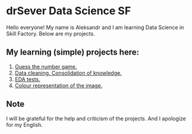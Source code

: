 # drSever Data Science SF
Hello everyone! My name is Aleksandr and I am learning Data Science in Skill Factory.
Below are my projects.

## My learning (simple) projects here:

1. [Guess the number game.](https://github.com/drSever/drSever_data_science/tree/main/Learning_projects_simple/project_1)
2. [Data cleaning. Consolidation of knowledge.](https://github.com/drSever/drSever_data_science/tree/main/Learning_projects_simple/project_2)
3. [EDA tests.](https://github.com/drSever/drSever_data_science/tree/main/Learning_projects_simple/project_3)
4. [Colour representation of the image.](https://github.com/drSever/drSever_data_science/tree/main/Learning_projects_simple/project_4)

## Note
I will be grateful for the help and criticism of the projects. And I apologize for my English.